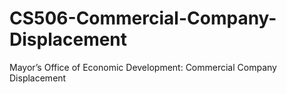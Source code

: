 # CS506-Commercial-Company-Displacement
Mayor’s Office of Economic Development: Commercial Company Displacement
